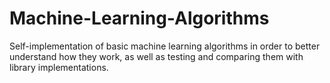 # Machine-Learning-Algorithms
Self-implementation of basic machine learning algorithms in order to better understand how they work, as well as testing and comparing them with library implementations. 
